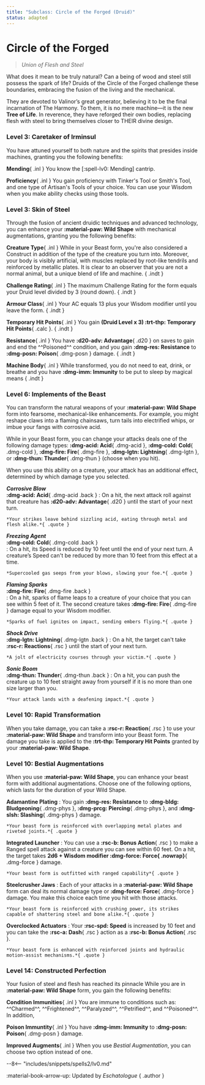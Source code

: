 ```yaml
---
title: "Subclass: Circle of the Forged (Druid)"
status: adapted
---
```


<p style="display:none">
Union of Flesh and Steel
</p>

# Circle of the Forged

> *Union of Flesh and Steel*

What does it mean to be truly natural? Can a being of wood and steel still possess the spark of life? Druids of the Circle of the Forged challenge these boundaries, embracing the fusion of the living and the mechanical.

They are devoted to Valinor’s great generator, believing it to be the final incarnation of The Harmony. To them, it is no mere machine—it is the new **Tree of Life**. In reverence, they have reforged their own bodies, replacing flesh with steel to bring themselves closer to THEIR divine design.

### Level 3: Caretaker of Irminsul

You have attuned yourself to both nature and the spirits that presides inside machines, granting you the following benefits:

**Mending**{ .inl } You know the [:spell-lv0: Mending] cantrip.

**Proficiency**{ .inl } You gain proficiency with Tinker's Tool or Smith's Tool, and one type of Artisan's Tools of your choice. You can use your Wisdom when you make ability checks using those tools.

### Level 3: Skin of Steel  

Through the fusion of ancient druidic techniques and advanced technology, you can enhance your **:material-paw: Wild Shape** with mechanical augmentations, granting you the following benefits:

**Creature Type**{ .inl } While in your Beast form, you're also considered a Construct in addition of the type of the creature you turn into. Moreover, your body is visibly artificial, with muscles replaced by root-like tendrils and reinforced by metallic plates. It is clear to an observer that you are not a normal animal, but a unique blend of life and machine.
{ .indt }

**Challenge Rating**{ .inl } The maximum Challenge Rating for the form equals your Druid level divided by 3 (round down).
{ .indt }

**Armour Class**{ .inl } Your AC equals 13 plus your Wisdom modifier until you leave the form.
{ .indt }

**Temporary Hit Points**{ .inl } You gain **(Druid Level x 3) :trt-thp: Temporary Hit Points**{ .calc }.
{ .indt }

**Resistance**{ .inl } You have **:d20-adv: Advantage**{ .d20 } on saves to gain and end the ^^Poisoned^^ condition, and you gain **:dmg-res: Resistance** to **:dmg-posn: Poison**{ .dmg-posn } damage.
{ .indt }

**Machine Body**{ .inl } While transformed, you do not need to eat, drink, or breathe and you have **:dmg-imm: Immunity** to be put to sleep by magical means
{ .indt }

### Level 6: Implements of the Beast

You can transform the natural weapons of your **:material-paw: Wild Shape** form into fearsome, mechanical-like enhancements. For example, you might reshape claws into a flaming chainsaws, turn tails into electrified whips, or imbue your fangs with corrosive acid.

While in your Beast form, you can change your attacks deals one of the following damage types: **:dmg-acid: Acid**{ .dmg-acid }, **:dmg-cold: Cold**{ .dmg-cold }, **:dmg-fire: Fire**{ .dmg-fire }, **:dmg-lgtn: Lightning**{ .dmg-lgtn }, or **:dmg-thun: Thunder**{ .dmg-thun } (choose when you hit). 

When you use this ability on a creature, your attack has an additional effect, determined by which damage type you selected.

_**Corrosive Blow**_ <br>**:dmg-acid: Acid**{ .dmg-acid .back } 
:   On a hit, the next attack roll against that creature has **:d20-adv: Advantage**{ .d20 } until the start of your next turn.

    *Your strikes leave behind sizzling acid, eating through metal and flesh alike.*{ .quote }  

_**Freezing Agent**_ <br>**:dmg-cold: Cold**{ .dmg-cold .back }  
:   On a hit, its Speed is reduced by 10 feet until the end of your next turn. A creature’s Speed can't be reduced by more than 10 feet from this effect at a time.

    *Supercooled gas seeps from your blows, slowing your foe.*{ .quote }  

_**Flaming Sparks**_ <br>**:dmg-fire: Fire**{ .dmg-fire .back }  
:   On a hit, sparks of flame leaps to a creature of your choice that you can see within 5 feet of it. The second creature takes **:dmg-fire: Fire**{ .dmg-fire } damage equal to your Wisdom modifier.

    *Sparks of fuel ignites on impact, sending embers flying.*{ .quote }  

_**Shock Drive**_ <br>**:dmg-lgtn: Lightning**{ .dmg-lgtn .back } 
:   On a hit, the target can't take **:rsc-r: Reactions**{ .rsc } until the start of your next turn.

    *A jolt of electricity courses through your victim.*{ .quote }  

_**Sonic Boom**_ <br>**:dmg-thun: Thunder**{ .dmg-thun .back } 
:   On a hit, you can push the creature up to 10 feet straight away from yourself if it is no more than one size larger than you.

    *Your attack lands with a deafening impact.*{ .quote }  

### Level 10: Rapid Transformation

When you take damage, you can take a **:rsc-r: Reaction**{ .rsc } to use your **:material-paw: Wild Shape** and transform into your Beast form. The damage you take is applied to the **:trt-thp: Temporary Hit Points** granted by your **:material-paw: Wild Shape**.

### Level 10: Bestial Augmentations

When you use **:material-paw: Wild Shape**, you can enhance your beast form with additional augmentations. Choose one of the following options, which lasts for the duration of your Wild Shape.

**Adamantine Plating**
:   You gain **:dmg-res: Resistance** to **:dmg-bldg: Bludgeoning**{ .dmg-phys }, **:dmg-prcg: Piercing**{ .dmg-phys }, and **:dmg-slsh: Slashing**{ .dmg-phys } damage.

    *Your beast form is reinforced with overlapping metal plates and riveted joints.*{ .quote }

**Integrated Launcher**
:   You can use a **:rsc-b: Bonus Action**{ .rsc } to make a Ranged spell attack against a creature you can see within 60 feet. On a hit, the target takes **2d6 + Wisdom modifier **:dmg-force: Force**{ .nowrap}**{ .dmg-force } damage.

    *Your beast form is outfitted with ranged capability*{ .quote }

**Steelcrusher Jaws**
:   Each of your attacks in a **:material-paw: Wild Shape** form can deal its normal damage type or **:dmg-force: Force**{ .dmg-force } damage. You make this choice each time you hit with those attacks.

    *Your beast form is reinforced with crushing power, its strikes capable of shattering steel and bone alike.*{ .quote }

**Overclocked Actuators**
:   Your **:rsc-spd: Speed** is increased by 10 feet and you can take the **:rsc-a: Dash**{ .rsc } action as a **:rsc-b: Bonus Action**{ .rsc }.

    *Your beast form is enhanced with reinforced joints and hydraulic motion-assist mechanisms.*{ .quote }

### Level 14: Constructed Perfection

Your fusion of steel and flesh has reached its pinnacle While you are in **:material-paw: Wild Shape** form, you gain the following benefits:

**Condition Immunities**{ .inl } You are immune to conditions such as: ^^Charmed^^, ^^Frightened^^, ^^Paralyzed^^, ^^Petrified^^, and ^^Poisoned^^. In addition, 

**Poison Immuntity**{ .inl } You have **:dmg-imm: Immunity** to **:dmg-posn: Poison**{ .dmg-posn } damage.

**Improved Augments**{ .inl } When you use *Bestial Augmentation*, you can choose two option instead of one.

--8<-- "includes/snippets/spells2/lv0.md"

<!-- ### Level 6: Implements of the Beast

You can transform the natural weapons of your **:material-paw: Wild Shape** form into fearsome, mechanical-like enhancements. For example, you might reshape claws into chainsaws, turn tails into bladed whips, or convert fangs into piercing drills.

After a **:rest-long: Long Rest**, you can choose a number of weapon [Mastery properties] (except **:wp-mas: Nick**{ .wp }) equal to half your Wisdom modifier (rounded down). While in your Beast form, when you make an attack using one of the creature's feature, you can apply one of the chosen Mastery properties to that attack. You ignore the Property requirement but still follow the Type restriction. (e.g, you can't apply **:wp-mas: Cleave**{ .wp } to Ranged attack)

You may choose a new set of Mastery properties after each **:rest-long: Long Rest**.

[Mastery properties]: ../../equipment/weapon/mastery.md -->

:material-book-arrow-up: Updated by *Eschatologue*
{ .author }